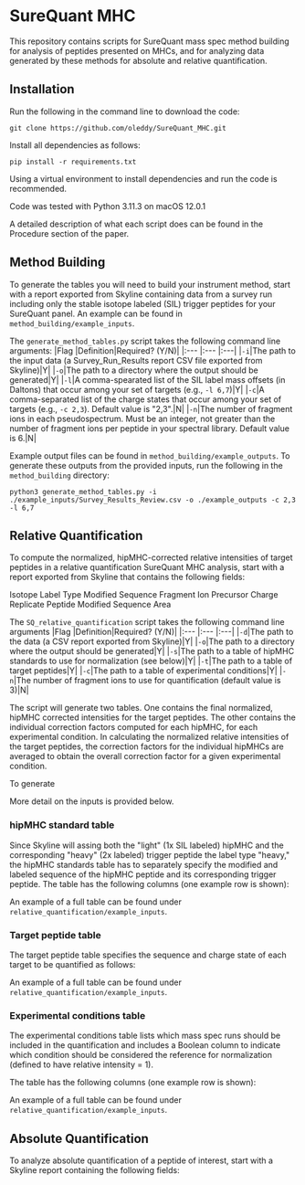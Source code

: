 # SureQuant MHC
This repository contains scripts for SureQuant mass spec method building for analysis of peptides presented on MHCs, and for analyzing data generated by these methods for absolute and relative quantification. 

## Installation

Run the following in the command line to download the code: 
~~~
git clone https://github.com/oleddy/SureQuant_MHC.git
~~~

Install all dependencies as follows:
~~~
pip install -r requirements.txt
~~~
Using a virtual environment to install dependencies and run the code is recommended. 

Code was tested with Python 3.11.3 on macOS 12.0.1

A detailed description of what each script does can be found in the Procedure section of the paper. 

## Method Building

To generate the tables you will need to build your instrument method, start with a report exported from Skyline containing data from a survey run including only the stable isotope labeled (SIL) trigger peptides for your SureQuant panel. An example can be found in `method_building/example_inputs`.

The `generate_method_tables.py` script takes the following command line arguments:
|Flag |Definition|Required? (Y/N)|
|:--- |:--- |:---|
|`-i`|The path to the input data (a Survey_Run_Results report CSV file exported from Skyline)|Y|
|`-o`|The path to a directory where the output should be generated|Y|
|`-l`|A comma-spearated list of the SIL label mass offsets (in Daltons) that occur among your set of targets (e.g., `-l 6,7`)|Y|
|`-c`|A comma-separated list of the charge states that occur among your set of targets (e.g., `-c 2,3`). Default value is "2,3".|N|
|`-n`|The number of fragment ions in each pseudospectrum. Must be an integer, not greater than the number of fragment ions per peptide in your spectral library. Default value is 6.|N|

Example output files can be found in `method_building/example_outputs`. To generate these outputs from the provided inputs, run the following in the `method_building` directory:
~~~
python3 generate_method_tables.py -i ./example_inputs/Survey_Results_Review.csv -o ./example_outputs -c 2,3 -l 6,7
~~~

## Relative Quantification

To compute the normalized, hipMHC-corrected relative intensities of target peptides in a relative quantification SureQuant MHC analysis, start with a report exported from Skyline
that contains the following fields: 

Isotope Label Type
Modified Sequence
Fragment Ion
Precursor Charge
Replicate
Peptide Modified Sequence
Area

The `SQ_relative_quantification` script takes the following command line arguments
|Flag |Definition|Required? (Y/N)|
|:--- |:--- |:---|
|`-d`|The path to the data (a CSV report exported from Skyline)|Y|
|`-o`|The path to a directory where the output should be generated|Y|
|`-s`|The path to a table of hipMHC standards to use for normalization (see below)|Y|
|`-t`|The path to a table of target peptides|Y|
|`-c`|The path to a table of experimental conditions|Y|
|`-n`|The number of fragment ions to use for quantification (default value is 3)|N|

The script will generate two tables. One contains the final normalized, hipMHC corrected intensities for the target peptides. The other contains the individual correction factors computed for each hipMHC, for each experimental condition. In calculating the normalized relative intensities of the target peptides, the correction factors for the individual hipMHCs are averaged to obtain the overall correction factor for a given experimental condition. 

To generate 

More detail on the inputs is provided below. 

### hipMHC standard table
Since Skyline will assing both the "light" (1x SIL labeled) hipMHC and the corresponding "heavy" (2x labeled) trigger peptide the label type "heavy," the hipMHC standards table has to separately specify the modified and labeled sequence of the hipMHC peptide and its corresponding trigger peptide. The table has the following columns (one example row is shown):

An example of a full table can be found under `relative_quantification/example_inputs`. 

### Target peptide table
The target peptide table specifies the sequence and charge state of each target to be quantified as follows:

An example of a full table can be found under `relative_quantification/example_inputs`. 

### Experimental conditions table
The experimental conditions table lists which mass spec runs should be included in the quantification and includes a Boolean column to indicate which condition should be considered the reference for normalization (defined to have relative intensity = 1). 

The table has the following columns (one example row is shown):

An example of a full table can be found under `relative_quantification/example_inputs`. 

## Absolute Quantification
To analyze absolute quantification of a peptide of interest, start with a Skyline report containing the following fields: 


